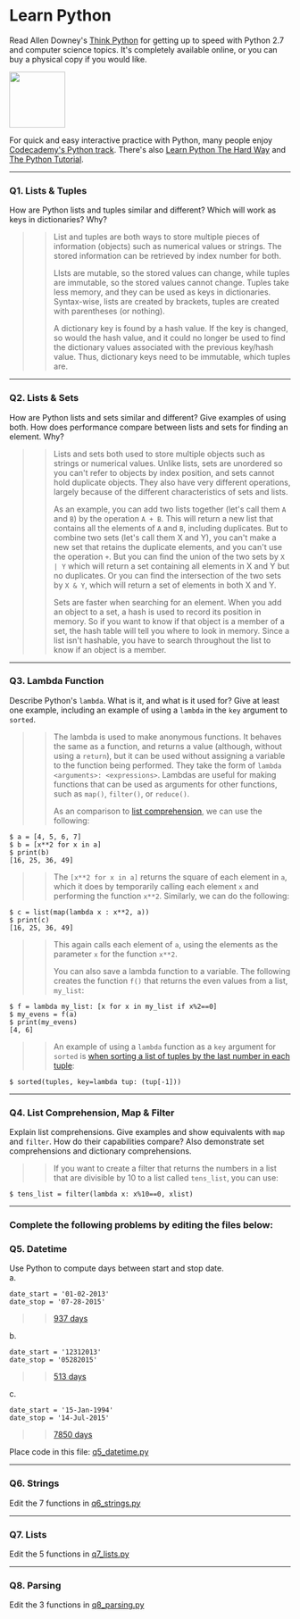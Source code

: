 # Learn Python

Read Allen Downey's [Think Python](http://www.greenteapress.com/thinkpython/) for getting up to speed with Python 2.7 and computer science topics. It's completely available online, or you can buy a physical copy if you would like.

<a href="http://www.greenteapress.com/thinkpython/"><img src="img/think_python.png" style="width: 100px;" target="_blank"></a>

For quick and easy interactive practice with Python, many people enjoy [Codecademy's Python track](http://www.codecademy.com/en/tracks/python). There's also [Learn Python The Hard Way](http://learnpythonthehardway.org/book/) and [The Python Tutorial](https://docs.python.org/2/tutorial/).

---

### Q1. Lists &amp; Tuples

How are Python lists and tuples similar and different? Which will work as keys in dictionaries? Why?

>> List and tuples are both ways to store multiple pieces of information (objects) such as numerical values or strings.  The stored information can be retrieved by index number for both.
>>
>> LIsts are mutable, so the stored values can change, while tuples are immutable, so the stored values cannot change.  Tuples take less memory, and they can be used as keys in dictionaries.  Syntax-wise, lists are created by brackets, tuples are created with parentheses (or nothing).
>>
>> A dictionary key is found by a hash value.  If the key is changed, so would the hash value, and it could no longer be used to find the dictionary values associated with the previous key/hash value.  Thus, dictionary keys need to be immutable, which tuples are.

---

### Q2. Lists &amp; Sets

How are Python lists and sets similar and different? Give examples of using both. How does performance compare between lists and sets for finding an element. Why?

>> Lists and sets both used to store multiple objects such as strings or numerical values.  Unlike lists, sets are unordered so you can't refer to objects by index position, and sets cannot hold duplicate objects.  They also have very different operations, largely because of the different characteristics of sets and lists.
>>
>> As an example, you can add two lists together (let's call them `A` and `B`) by the operation `A + B`.  This will return a new list that contains all the elements of `A` and `B`, including duplicates.  But to combine two sets (let's call them X and Y), you can't make a new set that retains the duplicate elements, and you can't use the operation `+`.  But you can find the union of the two sets by `X | Y` which will return a set containing all elements in X and Y but no duplicates.  Or you can find the intersection of the two sets by `X & Y`, which will return a set of elements in both X and Y.
>>
>> Sets are faster when searching for an element.  When you add an object to a set, a hash is used to record its position in memory.  So if you want to know if that object is a member of a set, the hash table will tell you where to look in memory.  Since a list isn't hashable, you have to search throughout the list to know if an object is a member.

---

### Q3. Lambda Function

Describe Python's `lambda`. What is it, and what is it used for? Give at least one example, including an example of using a `lambda` in the `key` argument to `sorted`.

>> The lambda is used to make anonymous functions.  It behaves the same as a function, and returns a value (although, without using a `return`), but it can be used without assigning a variable to the function being performed.  They take the form of `lambda <arguments>: <expressions>`.  Lambdas are useful for making functions that can be used as arguments for other functions, such as `map()`, `filter()`, or `reduce()`.
>>
>> As an comparison to [list comprehension](https://github.com/andrewkruger/dsp/blob/master/05a-python.md#q4-list-comprehension-map--filter), we can use the following:

```
$ a = [4, 5, 6, 7]
$ b = [x**2 for x in a]
$ print(b)
[16, 25, 36, 49]
```

>> The `[x**2 for x in a]` returns the square of each element in `a`, which it does by temporarily calling each element `x` and performing the function `x**2`.  Similarly, we can do the following: 

```
$ c = list(map(lambda x : x**2, a))
$ print(c)
[16, 25, 36, 49]
```

>> This again calls each element of `a`, using the elements as the parameter `x` for the function `x**2`.
>> 
>> You can also save a lambda function to a variable.  The following creates the function `f()` that returns the even values from a list, `my_list`:

```
$ f = lambda my_list: [x for x in my_list if x%2==0]
$ my_evens = f(a)
$ print(my_evens)
[4, 6]
```

>> An example of using a `lambda` function as a `key` argument for `sorted` is [when sorting a list of tuples by the last number in each tuple](https://github.com/andrewkruger/dsp/blob/master/python/q7_lists.py#L73):

```
$ sorted(tuples, key=lambda tup: (tup[-1]))
```


---

### Q4. List Comprehension, Map &amp; Filter

Explain list comprehensions. Give examples and show equivalents with `map` and `filter`. How do their capabilities compare? Also demonstrate set comprehensions and dictionary comprehensions.

>> If you want to create a filter that returns the numbers in a list that are divisible by 10 to a list called `tens_list`, you can use:

```
$ tens_list = filter(lambda x: x%10==0, xlist)
```

---

### Complete the following problems by editing the files below:

### Q5. Datetime
Use Python to compute days between start and stop date.   
a.  

```
date_start = '01-02-2013'    
date_stop = '07-28-2015'
```

>> [937 days](https://github.com/andrewkruger/dsp/blob/master/python/q5_datetime.py#L3)

b.  
```
date_start = '12312013'  
date_stop = '05282015'  
```

>> [513 days](https://github.com/andrewkruger/dsp/blob/master/python/q5_datetime.py#L13)

c.  
```
date_start = '15-Jan-1994'      
date_stop = '14-Jul-2015'  
```

>> [7850 days](https://github.com/andrewkruger/dsp/blob/master/python/q5_datetime.py#L23)

Place code in this file: [q5_datetime.py](python/q5_datetime.py)

---

### Q6. Strings
Edit the 7 functions in [q6_strings.py](python/q6_strings.py)

---

### Q7. Lists
Edit the 5 functions in [q7_lists.py](python/q7_lists.py)

---

### Q8. Parsing
Edit the 3 functions in [q8_parsing.py](python/q8_parsing.py)





